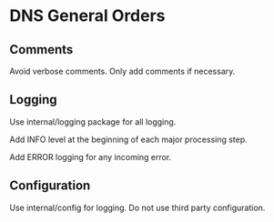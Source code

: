 # DNS General Orders

## Comments

Avoid verbose comments. Only add comments if necessary.

## Logging

Use internal/logging package for all logging.

Add INFO level at the beginning of each major processing step.

Add ERROR logging for any incoming error.

## Configuration

Use internal/config for logging. Do not use third party configuration.
